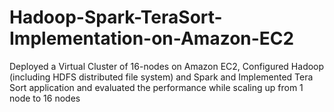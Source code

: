 # Hadoop-Spark-TeraSort-Implementation-on-Amazon-EC2
Deployed a Virtual Cluster of 16-nodes on Amazon EC2, Configured Hadoop (including HDFS distributed file system) and Spark and Implemented Tera Sort application and evaluated the performance while scaling up from 1 node to 16 nodes

